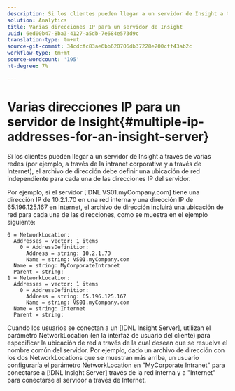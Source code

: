 ```yaml
---
description: Si los clientes pueden llegar a un servidor de Insight a través de varias redes (por ejemplo, a través de la intranet corporativa y a través de Internet), el archivo de dirección debe definir una ubicación de red independiente para cada una de las direcciones IP del servidor.
solution: Analytics
title: Varias direcciones IP para un servidor de Insight
uuid: 6ed00b47-8ba3-4127-a5db-7e684e573d9c
translation-type: tm+mt
source-git-commit: 34cdcfc83ae6bb620706db37228e200cff43ab2c
workflow-type: tm+mt
source-wordcount: '195'
ht-degree: 7%

---
```



# Varias direcciones IP para un servidor de Insight{#multiple-ip-addresses-for-an-insight-server}

Si los clientes pueden llegar a un servidor de Insight a través de varias redes (por ejemplo, a través de la intranet corporativa y a través de Internet), el archivo de dirección debe definir una ubicación de red independiente para cada una de las direcciones IP del servidor.

Por ejemplo, si el servidor [!DNL VS01.myCompany.com] tiene una dirección IP de 10.2.1.70 en una red interna y una dirección IP de 65.196.125.167 en Internet, el archivo de dirección incluirá una ubicación de red para cada una de las direcciones, como se muestra en el ejemplo siguiente:

```
0 = NetworkLocation: 
  Addresses = vector: 1 items
    0 = AddressDefinition: 
      Address = string: 10.2.1.70
      Name = string: VS01.myCompany.com
  Name = string: MyCorporateIntranet
  Parent = string: 
1 = NetworkLocation: 
  Addresses = vector: 1 items
    0 = AddressDefinition: 
      Address = string: 65.196.125.167
      Name = string: VS01.myCompany.com
  Name = string: Internet
  Parent = string:
```

Cuando los usuarios se conectan a un [!DNL Insight Server], utilizan el parámetro NetworkLocation (en la interfaz de usuario del cliente) para especificar la ubicación de red a través de la cual desean que se resuelva el nombre común del servidor. Por ejemplo, dado un archivo de dirección con los dos NetworkLocations que se muestran más arriba, un usuario configuraría el parámetro NetworkLocation en &quot;MyCorporate Intranet&quot; para conectarse a [!DNL Insight Server] través de la red interna y a &quot;Internet&quot; para conectarse al servidor a través de Internet.
